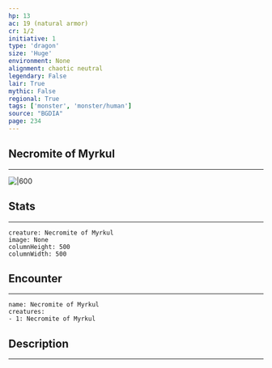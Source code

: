 ```yaml
---
hp: 13
ac: 19 (natural armor)
cr: 1/2
initiative: 1
type: 'dragon'    
size: 'Huge'
environment: None
alignment: chaotic neutral
legendary: False
lair: True
mythic: False
regional: True
tags: ['monster', 'monster/human']
source: "BGDIA"
page: 234
---
```


## Necromite of Myrkul
---

![|600](D:/Program%20Files/5e.tools/img/bestiary/BGDIA/Necromite%20of%20Myrkul.jpg)

## Stats
---

```statblock
creature: Necromite of Myrkul
image: None
columnHeight: 500
columnWidth: 500
```

## Encounter
---

```encounter-table
name: Necromite of Myrkul
creatures:
- 1: Necromite of Myrkul
```

## Description
---




